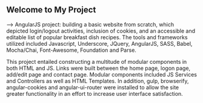 ## Welcome to My Project
 -->
AngularJS project: building a basic website from scratch, which depicted login/logout activities, inclusion of cookies, and an accessible and editable list of popular breakfast dish recipes.  The tools and frameworks utilized included Javascript, Underscore, JQuery, AngularJS, SASS, Babel, Mocha/Chai, Font-Awesome, Foundation and Parse.  

This project entailed constructing a multitude of modular components in both HTML and JS.  Links were built between the home page, logon page, add/edit page and contact page.  Modular components included JS Services and Controllers as well as HTML Templates.  In addition, gulp, browserify, angular-cookies and angular-ui-router were installed to allow the site greater functionality in an effort to increase user interface satisfaction. 

 

